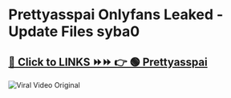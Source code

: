 
 # Prettyasspai Onlyfans Leaked - Update Files syba0

## <h2><a href="https://clipsfans.com/Prettyasspai&ref=git">🔗 Click to LINKS ⏩⏩ 👉 🟢 Prettyasspai </a></h2>

<a href="https://clipsfans.com/Prettyasspai&ref=git" rel="nofollow" data-target="animated-image.originalLink"><img src="https://i.ibb.co.com/xMMVF88/686577567.gif" alt="Viral Video Original" style="max-width: 100%; display: inline-block;" data-target="animated-image.originalImage"></a>

